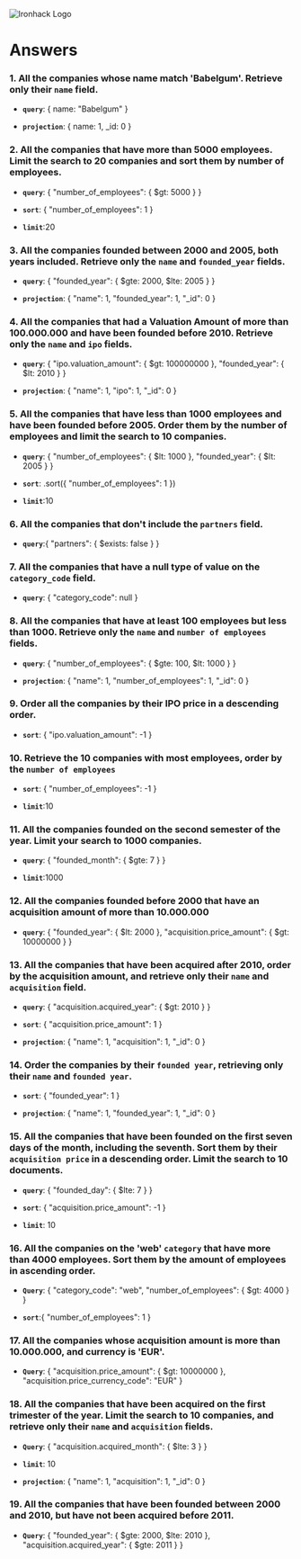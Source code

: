 ![Ironhack Logo](https://i.imgur.com/1QgrNNw.png)

# Answers

### 1. All the companies whose name match 'Babelgum'. Retrieve only their `name` field.

- **`query`**:
  { name: "Babelgum" }

- **`projection`**:
  { name: 1, \_id: 0 }

### 2. All the companies that have more than 5000 employees. Limit the search to 20 companies and sort them by **number of employees**.

- **`query`**:
  { "number_of_employees": { $gt: 5000 } }

- **`sort`**:
  { "number_of_employees": 1 }
- **`limit`**:20

### 3. All the companies founded between 2000 and 2005, both years included. Retrieve only the `name` and `founded_year` fields.

- **`query`**: { "founded_year": { $gte: 2000, $lte: 2005 } }

- **`projection`**:
  { "name": 1, "founded_year": 1, "\_id": 0 }

### 4. All the companies that had a Valuation Amount of more than 100.000.000 and have been founded before 2010. Retrieve only the `name` and `ipo` fields.

- **`query`**:
  { "ipo.valuation_amount": { $gt: 100000000 }, "founded_year": { $lt: 2010 } }

- **`projection`**:
  { "name": 1, "ipo": 1, "\_id": 0 }

### 5. All the companies that have less than 1000 employees and have been founded before 2005. Order them by the number of employees and limit the search to 10 companies.

- **`query`**:
  { "number_of_employees": { $lt: 1000 }, "founded_year": { $lt: 2005 } }

- **`sort`**:
  .sort({ "number_of_employees": 1 })

- **`limit`**:10

### 6. All the companies that don't include the `partners` field.

- **`query`**:{ "partners": { $exists: false } }

### 7. All the companies that have a null type of value on the `category_code` field.

- **`query`**:
  { "category_code": null }

### 8. All the companies that have at least 100 employees but less than 1000. Retrieve only the `name` and `number of employees` fields.

- **`query`**:
  { "number_of_employees": { $gte: 100, $lt: 1000 } }

- **`projection`**:
  { "name": 1, "number_of_employees": 1, "\_id": 0 }

### 9. Order all the companies by their IPO price in a descending order.

- **`sort`**:
  { "ipo.valuation_amount": -1 }

### 10. Retrieve the 10 companies with most employees, order by the `number of employees`

- **`sort`**:
  { "number_of_employees": -1 }

- **`limit`**:10

### 11. All the companies founded on the second semester of the year. Limit your search to 1000 companies.

- **`query`**:
  { "founded_month": { $gte: 7 } }

- **`limit`**:1000

### 12. All the companies founded before 2000 that have an acquisition amount of more than 10.000.000

- **`query`**:
  { "founded_year": { $lt: 2000 }, "acquisition.price_amount": { $gt: 10000000 } }

### 13. All the companies that have been acquired after 2010, order by the acquisition amount, and retrieve only their `name` and `acquisition` field.

- **`query`**:
  { "acquisition.acquired_year": { $gt: 2010 } }

- **`sort`**:
  { "acquisition.price_amount": 1 }

- **`projection`**:
  { "name": 1, "acquisition": 1, "\_id": 0 }

### 14. Order the companies by their `founded year`, retrieving only their `name` and `founded year`.

- **`sort`**:
  { "founded_year": 1 }

- **`projection`**:
  { "name": 1, "founded_year": 1, "\_id": 0 }

### 15. All the companies that have been founded on the first seven days of the month, including the seventh. Sort them by their `acquisition price` in a descending order. Limit the search to 10 documents.

- **`query`**:
  { "founded_day": { $lte: 7 } }

- **`sort`**:
  { "acquisition.price_amount": -1 }

- **`limit`**:
  10

### 16. All the companies on the 'web' `category` that have more than 4000 employees. Sort them by the amount of employees in ascending order.

- **`Query`**:
  { "category_code": "web", "number_of_employees": { $gt: 4000 } }

- **`sort`**:{ "number_of_employees": 1 }

### 17. All the companies whose acquisition amount is more than 10.000.000, and currency is 'EUR'.

- **`Query`**:
  { "acquisition.price_amount": { $gt: 10000000 }, "acquisition.price_currency_code": "EUR" }

### 18. All the companies that have been acquired on the first trimester of the year. Limit the search to 10 companies, and retrieve only their `name` and `acquisition` fields.

- **`Query`**:
  { "acquisition.acquired_month": { $lte: 3 } }

- **`limit`**:
  10

- **`projection`**:
  { "name": 1, "acquisition": 1, "\_id": 0 }

### 19. All the companies that have been founded between 2000 and 2010, but have not been acquired before 2011.

- **`Query`**:
  { "founded_year": { $gte: 2000, $lte: 2010 }, "acquisition.acquired_year": { $gte: 2011 } }
